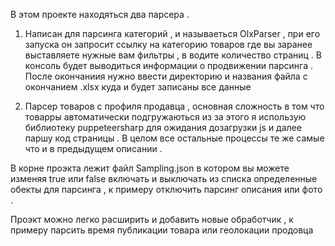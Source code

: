 В этом проекте находяться два парсера . 

1. Написан для парсинга категорий , и называеться OlxParser , при его запуска он запросит ссылку на категорию товаров где вы заранее выставляете нужные вам фильтры , в водите количество страниц .
В консоль будет выводиться информации о продвижении парсинга . После окончаниия нужно ввести директорию и названия файла с окончанием .xlsx куда и будет записаны все данные

2. Парсер товаров с профиля продавца , основная сложность в том что товарры автоматически подгружаються из за этого я использую библиотеку puppeteersharp для ожидания дозагрузки js и далее паршу код страницы . В целом все остальные процессы
те же самые что и в предыдущем описании .

В корне проэкта лежит файл Sampling.json в котором вы можете изменяя true или false включать и выключать из списка определенные обекты для парсинга , к примеру отключить парсинг описания или фото . 

Проэкт можно легко расширить и добавить новые обработчик , к примеру парсить время публикации товара или геолокации продовца 

